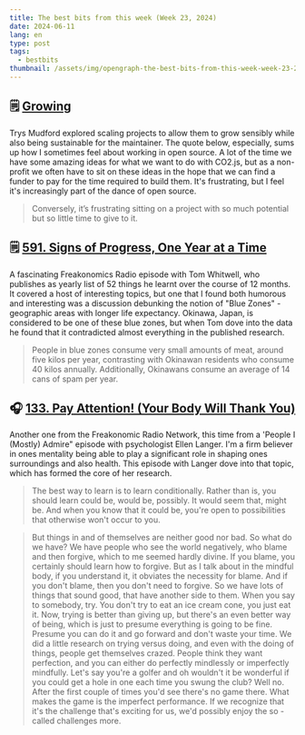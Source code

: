 ```yaml
---
title: The best bits from this week (Week 23, 2024)
date: 2024-06-11
lang: en
type: post
tags:
  - bestbits
thumbnail: /assets/img/opengraph-the-best-bits-from-this-week-week-23-2024.png
---
```


## 🗒️ [Growing](https://www.trysmudford.com/blog/growing/)

Trys Mudford explored scaling projects to allow them to grow sensibly while also being sustainable for the maintainer. The quote below, especially, sums up how I sometimes feel about working in open source. A lot of the time we have some amazing ideas for what we want to do with CO2.js, but as a non-profit we often have to sit on these ideas in the hope that we can find a funder to pay for the time required to build them. It's frustrating, but I feel it's increasingly part of the dance of open source.

> Conversely, it’s frustrating sitting on a project with so much potential but so little time to give to it.

## 🗒️ [591. Signs of Progress, One Year at a Time](https://freakonomics.com/podcast/signs-of-progress-one-year-at-a-time/)

A fascinating Freakonomics Radio episode with Tom Whitwell, who publishes as yearly list of 52 things he learnt over the course of 12 months. It covered a host of interesting topics, but one that I found both humorous and interesting was a discussion debunking the notion of "Blue Zones" - geographic areas with longer life expectancy. Okinawa, Japan, is considered to be one of these blue zones, but when Tom dove into the data he found that it contradicted almost everything in the published research.

> People in blue zones consume very small amounts of meat, around five kilos per year, contrasting with Okinawan residents who consume 40 kilos annually. Additionally, Okinawans consume an average of 14 cans of spam per year.

## 🎧 [133. Pay Attention! (Your Body Will Thank You)](https://freakonomics.com/podcast/pay-attention-your-body-will-thank-you/)

Another one from the Freakonomic Radio Network, this time from a 'People I (Mostly) Admire" episode with psychologist Ellen Langer. I'm a firm believer in ones mentality being able to play a significant role in shaping ones surroundings and also health. This episode with Langer dove into that topic, which has formed the core of her research.

> The best way to learn is to learn conditionally. Rather than is, you should learn could be, would be, possibly. It would seem that, might be. And when you know that it could be, you're open to possibilities that otherwise won't occur to you.

> But things in and of themselves are neither good nor bad. So what do we have? We have people who see the world negatively, who blame and then forgive, which to me seemed hardly divine. If you blame, you certainly should learn how to forgive. But as I talk about in the mindful body, if you understand it, it obviates the necessity for blame. And if you don't blame, then you don't need to forgive. So we have lots of things that sound good, that have another side to them. When you say to somebody, try. You don't try to eat an ice cream cone, you just eat it. Now, trying is better than giving up, but there's an even better way of being, which is just to presume everything is going to be fine. Presume you can do it and go forward and don't waste your time. We did a little research on trying versus doing, and even with the doing of things, people get themselves crazed. People think they want perfection, and you can either do perfectly mindlessly or imperfectly mindfully. Let's say you're a golfer and oh wouldn't it be wonderful if you could get a hole in one each time you swung the club? Well no. After the first couple of times you'd see there's no game there. What makes the game is the imperfect performance. If we recognize that it's the challenge that's exciting for us, we'd possibly enjoy the so -called challenges more.
